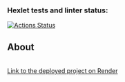 ### Hexlet tests and linter status:
[![Actions Status](https://github.com/VolodiaKuz/frontend-project-12/actions/workflows/hexlet-check.yml/badge.svg)](https://github.com/VolodiaKuz/frontend-project-12/actions)

## About

<br>
<a href="https://frontend-project-12-1r96.onrender.com" target="_blank" rel="noopener noreferrer">Link to the deployed project on Render</a>